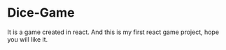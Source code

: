 # Dice-Game
It is a game created in react. And this is my first react game project, hope you will like it.
